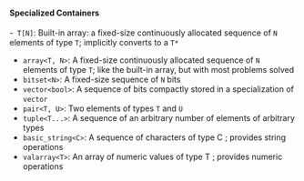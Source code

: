 #### Specialized Containers
-` T[N]`: Built-in array: a fixed-size continuously allocated sequence of `N` elements of type `T`; implicitly converts to a `T*`
- `array<T, N>`: A fixed-size continuously allocated sequence of `N` elements of type `T`; like the built-in array, but with most problems solved
- `bitset<N>`: A fixed-size sequence of `N` bits
- `vector<bool>`: A sequence of bits compactly stored in a specialization of `vector`
- `pair<T, U>`: Two elements of types `T` and `U`
- `tuple<T...>`: A sequence of an arbitrary number of elements of arbitrary types
- `basic_string<C>`: A sequence of characters of type C ; provides string operations
- `valarray<T>`: An array of numeric values of type T ; provides numeric operations
